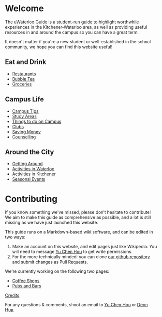 <!-- TITLE: Home -->
<!-- SUBTITLE: Fantastic Waterloo Gems and Where to Find Them -->

# Welcome
The uWaterloo Guide is a student-run guide to highlight worthwhile experiences in the Kitchener-Waterloo area, as well as providing useful resources in and around the campus so you can have a great term.

It doesn't matter if you're a new student or well-established in the school community, we hope you can find this website useful!

## Eat and Drink
* [Restaurants](/restaurants)
* [Bubble Tea](/bubble-tea)
* [Groceries](/groceries)

## Campus Life
* [Campus Tips](/campus-tips)
* [Study Areas](/study-areas)
* [Things to do on Campus](/what-to-do)
* [Clubs](/clubs)
* [Saving Money](/saving-money)
* [Counselling](/counselling)

## Around the City
* [Getting Around](/getting-around)
* [Activities in Waterloo](/waterloo-activities)
* [Activities in Kitchener](/kitchener-activities)
* [Seasonal Events](/events)

# Contributing
If you know something we've missed, please don't hesitate to contribute! We aim to make this guide as comprehensive as possible, and a lot is still missing as we have just launched this website.

This guide runs on a Markdown-based wiki software, and can be edited in two ways:
1.  Make an account on this website, and edit pages just like Wikipedia. You will need to message [Yu Chen Hou](mailto:me@yuchenhou.com) to get write permissions.
2.  For the more technically minded: you can clone [our github repository](https://github.com/icechen1/uwguide) and submit changes as Pull Requests.

We're currently working on the following two pages:
* [Coffee Shops](/coffee-shops)
* [Pubs and Bars](/bars)

[Credits](/credits)

For any questions & comments, shoot an email to [Yu Chen Hou](mailto:me@yuchenhou.com) or [Deon Hua](mailto:me@deonhua.com).

